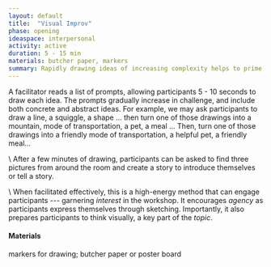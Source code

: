 ```yaml
---
layout: default
title:  "Visual Improv"
phase: opening
ideaspace: interpersonal
activity: active
duration: 5 - 15 min
materials: butcher paper, markers
summary: Rapidly drawing ideas of increasing complexity helps to prime for sketching and to suspend judgement.
---
```

A facilitator reads a list of prompts, allowing participants 5 - 10 seconds to draw each idea. The prompts gradually increase in challenge, and include both concrete and abstract ideas. For example, we may ask participants to draw a line, a squiggle, a shape … then turn one of those drawings into a mountain, mode of transportation, a pet, a meal ... Then, turn one of those drawings into a friendly mode of transportation, a helpful pet, a friendly meal…

\\
After a few minutes of drawing, participants can be asked to find three pictures from around the room and create a story to introduce themselves or tell a story.

\\
When facilitated effectively, this is a high-energy method that can engage participants --- garnering _interest_ in the workshop. It encourages _agency_ as participants express themselves through sketching. Importantly, it also prepares participants to think visually, a key part of the _topic_.

#### Materials
markers for drawing; butcher paper or poster board
